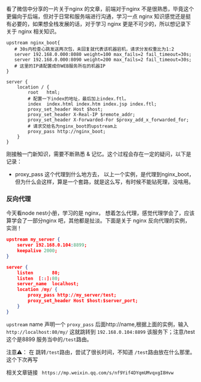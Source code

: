 看了微信中分享的一片关于nginx 的文章，前端对于nginx 不是很熟悉，毕竟这个更偏向于后端，但对于日常和服务端进行沟通，学习一点 nginx 知识感觉还是挺有必要的，如果想全栈发展的话，对于学习 nginx 更是不可少的，所以想记录下关于 nginx 相关知识。

```
upstream nginx_boot{  
   # 30s内检查心跳发送两次包，未回复就代表该机器宕机，请求分发权重比为1:2  
   server 192.168.0.000:8080 weight=100 max_fails=2 fail_timeout=30s;   
   server 192.168.0.000:8090 weight=200 max_fails=2 fail_timeout=30s;  
   # 这里的IP请配置成你WEB服务所在的机器IP  
}  

server {  
    location / {  
        root   html;  
        # 配置一下index的地址，最后加上index.ftl。  
        index  index.html index.htm index.jsp index.ftl;  
        proxy_set_header Host $host;  
        proxy_set_header X-Real-IP $remote_addr;  
        proxy_set_header X-Forwarded-For $proxy_add_x_forwarded_for;  
        # 请求交给名为nginx_boot的upstream上  
        proxy_pass http://nginx_boot;  
    }  
}  
```

刚接触一门新知识，需要不断熟悉 & 记忆。这个过程会存在一定的疑问，以下是记录：

* proxy_pass 这个代理到什么地方去， 以上一个实例，是代理到nginx_boot， 但为什么会这样，算是一个套路，就是这么写，有时候不能钻死理，没啥用。


### 反向代理
今天看node nest小册，学习的是 nginx， 想着怎么代理，感觉代理学会了，应该算学会了一部分nginx 吧，其他都是扯淡。下面是关于 nginx 反向代理的实例，实测！

```json
upstream my_server {                                                         
    server 192.168.0.104:8899;                                                
    keepalive 2000;
}

server {
    listen       80;
    listen  [::]:80;
    server_name  localhost;
    location /my/ {
        proxy_pass http://my_server/test;
        proxy_set_header Host $host:$server_port;
    }
}
```
`upstream` name 声明一个 `proxy_pass` 后面http://name,根据上面的实例，输入 `http://localhost:80/my/` 这就跳转到    `192.168.0.104:8899` 该服务下；注意/test 这个是8899 服务当中的`/test`路由。

注意⚠️： 在 跳转`/test`路由，尝试了很长时间，不知道   `/test`路由放在什么那里。这个下次再写





相关文章链接
` https://mp.weixin.qq.com/s/nf9Yif4DYqmUMvqxgI8Hvw`